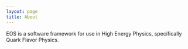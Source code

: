 ```yaml
---
layout: page
title: About
---
```


EOS is a software framework for use in High Energy Physics, specifically Quark Flavor Physics.
